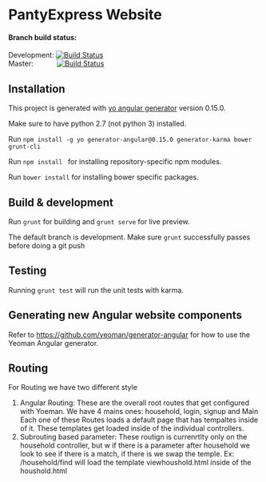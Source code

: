 # PantyExpress Website
#### Branch build status:
Development: [![Build Status](https://snap-ci.com/34Ems2PlpE3Zqu5gsT8FkZF1HyxmkvJInZyrLo97I9Y/build_image)](https://snap-ci.com/justonian/pantryexpress-web/branch/development)  
Master:&nbsp;&nbsp;&nbsp;&nbsp;&nbsp;&nbsp;&nbsp;&nbsp;&nbsp;&nbsp;&nbsp;&nbsp;[![Build Status](https://snap-ci.com/J3xl57Pyi-W4qdGVdp3H5eEttub9_3N2AfZmZiAkges/build_image)](https://snap-ci.com/justonian/pantryexpress-web/branch/master)

## Installation
This project is generated with [yo angular generator](https://github.com/yeoman/generator-angular)
version 0.15.0.

Make sure to have python 2.7 (not python 3) installed.

Run ```npm install -g yo generator-angular@0.15.0 generator-karma bower grunt-cli```

Run `npm install ` for installing repository-specific npm modules.

Run `bower install` for installing bower specific packages.

## Build & development

Run `grunt` for building and `grunt serve` for live preview.

The default branch is development.
Make sure `grunt` successfully passes before doing a git push

## Testing

Running `grunt test` will run the unit tests with karma.

## Generating new Angular website components

Refer to https://github.com/yeoman/generator-angular for how to use the Yeoman Angular generator.

## Routing
For Routing we have two different style
  1. Angular Routing: These are the overall root routes that get configured with Yoeman. We have 4 mains ones: household, login, signup and Main
      Each one of these Routes loads a default page that has tempaltes inside of it. These templates get loaded inside of the individual controllers.
  2. Subrouting based parameter: These routign is currenrtlty only on the household controller, but w if there is a parameter after household we look to see if there is a match, if there is we swap the  temple.
      Ex: /household/find will load the template viewhoushold.html inside of the houshold.html

